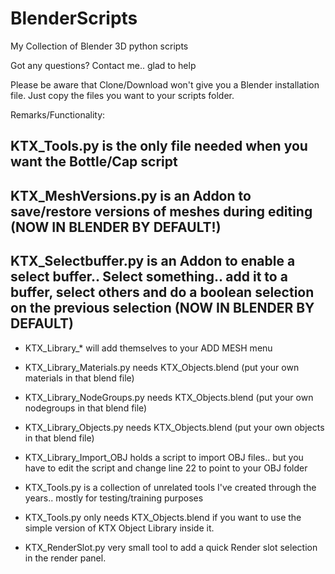 # BlenderScripts

My Collection of Blender 3D python scripts

Got any questions? Contact me.. glad to help

Please be aware that Clone/Download won't give you a Blender installation file.
Just copy the files you want to your scripts folder.

Remarks/Functionality:
## KTX_Tools.py is the only file needed when you want the Bottle/Cap script
## KTX_MeshVersions.py is an Addon to save/restore versions of meshes during editing (NOW IN BLENDER BY DEFAULT!)
## KTX_Selectbuffer.py is an Addon to enable a select buffer.. Select something.. add it to a buffer, select others and do a boolean selection on the previous selection (NOW IN BLENDER BY DEFAULT)
- KTX_Library_* will add themselves to your ADD MESH menu
- KTX_Library_Materials.py needs KTX_Objects.blend (put your own materials in that blend file)
- KTX_Library_NodeGroups.py needs KTX_Objects.blend (put your own nodegroups in that blend file)
- KTX_Library_Objects.py needs KTX_Objects.blend (put your own objects in that blend file)

- KTX_Library_Import_OBJ holds a script to import OBJ files.. but you have to edit the script and change line 22 to point to your OBJ folder

- KTX_Tools.py is a collection of unrelated tools I've created through the years.. mostly for testing/training purposes
- KTX_Tools.py only needs KTX_Objects.blend if you want to use the simple version of KTX Object Library inside it.
- KTX_RenderSlot.py very small tool to add a quick Render slot selection in the render panel.

